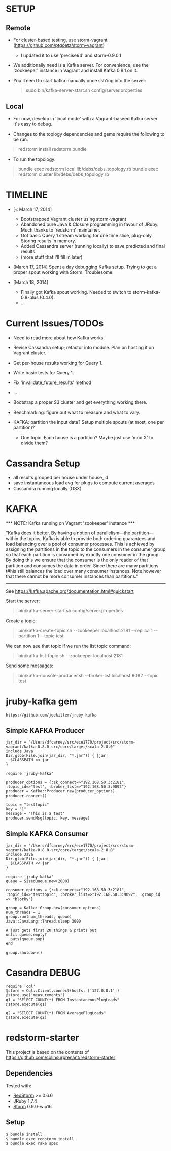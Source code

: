 # SETUP

## Remote

- For cluster-based testing, use storm-vagrant (https://github.com/ptgoetz/storm-vagrant)
  - I updated it to use 'precise64' and storm-0.9.0.1

- We additionally need is a Kafka server. For convenience, use the 'zookeeper' 
  instance in Vagrant and install Kafka 0.8.1 on it.

- You'll need to start kafka manually once ssh'ing into the server:
  > sudo bin/kafka-server-start.sh config/server.properties

## Local

- For now, develop in 'local mode' with a Vagrant-baseed Kafka server. It's easy to debug.

- Changes to the toplogy dependencies and gems require the following to be run:
 > redstorm install
 > redstorm bundle

- To run the topology:
 > bundle exec redstorm local lib/debs/debs_topology.rb
 > bundle exec redstorm cluster lib/debs/debs_topology.rb


# TIMELINE

- [< March 17, 2014]
  - Bootstrapped Vagrant cluster using storm-vagrant
  - Abandoned pure Java & Closure programming in favour of JRuby. Much thanks to 'redstorm' maintainer.
  - Got basic Query 1 stream working for one time slice, plug-only. Storing results in memory.
  - Added Cassandra server (running locally) to save predicted and final results.
  - (more stuff that I'll fill in later)

- [March 17, 2014] Spent a day debugging Kafka setup. Trying to get a proper spout working with Storm. Troublesome.

- [March 18, 2014]
  - Finally got Kafka spout working. Needed to switch to storm-kafka-0.8-plus (0.4.0).
  - ...

# Current Issues/TODOs

- Need to read more about how Kafka works.
- Revise Cassandra setup; refactor into module. Plan on hosting it on Vagrant cluster.
- Get per-house results working for Query 1.
- Write basic tests for Query 1.
- Fix 'invalidate_future_results' method
- ...


- Bootstrap a proper S3 cluster and get everything working there.
- Benchmarking: figure out what to measure and what to vary.

- KAFKA: partition the input data? Setup multiple spouts (at most, one per partition)?
  - One topic. Each house is a partition? Maybe just use 'mod X' to divide them?

# Cassandra Setup

- all results grouped per house under house_id
- save instantaneous load avg for plugs to compute current averages
- Cassandra running locally (OSX)

# KAFKA

*** NOTE: Kafka running on Vagrant 'zookeeper' instance ***

"Kafka does it better. By having a notion of parallelism—the partition—within the topics, Kafka is able to provide both ordering guarantees and load balancing over a pool of consumer processes. This is achieved by assigning the partitions in the topic to the consumers in the consumer group so that each partition is consumed by exactly one consumer in the group. By doing this we ensure that the consumer is the only reader of that partition and consumes the data in order. Since there are many partitions t#his still balances the load over many consumer instances. Note however that there cannot be more consumer instances than partitions."

---

See https://kafka.apache.org/documentation.html#quickstart

Start the server:
  > bin/kafka-server-start.sh config/server.properties

Create a topic:
  > bin/kafka-create-topic.sh --zookeeper localhost:2181 --replica 1 --partition 1 --topic test

We can now see that topic if we run the list topic command:
  > bin/kafka-list-topic.sh --zookeeper localhost:2181

Send some messages:
  > bin/kafka-console-producer.sh --broker-list localhost:9092 --topic test

# jruby-kafka gem

    https://github.com/joekiller/jruby-kafka

## Simple KAFKA Producer

    jar_dir = "/Users/dfcarney/src/ece1770/project/src/storm-vagrant/kafka-0.8.0-src/core/target/scala-2.8.0"
    include Java
    Dir.glob(File.join(jar_dir, "*.jar")) { |jar|
      $CLASSPATH << jar
    }

    require 'jruby-kafka'

    producer_options = {:zk_connect=>"192.168.50.3:2181", :topic_id=>"test", :broker_list=>"192.168.50.3:9092"} 
    producer = Kafka::Producer.new(producer_options)
    producer.connect()

    topic = "testtopic"
    key = "1"
    message = "This is a test"
    producer.sendMsg(topic, key, message)

## Simple KAFKA Consumer

    jar_dir = "/Users/dfcarney/src/ece1770/project/src/storm-vagrant/kafka-0.8.0-src/core/target/scala-2.8.0"
    include Java
    Dir.glob(File.join(jar_dir, "*.jar")) { |jar|
      $CLASSPATH << jar
    }

    require 'jruby-kafka'
    queue = SizedQueue.new(2000)

    consumer_options = {:zk_connect=>"192.168.50.3:2181", :topic_id=>"testtopic", :broker_list=>"192.168.50.3:9092", :group_id => "blorky"} 

    group = Kafka::Group.new(consumer_options)
    num_threads = 1
    group.run(num_threads, queue)
    Java::JavaLang::Thread.sleep 3000

    # just gets first 20 things & prints out
    until queue.empty?
      puts(queue.pop)
    end

    group.shutdown()

# Casandra DEBUG

    require 'cql'
    @store = Cql::Client.connect(hosts: ['127.0.0.1'])
    @store.use('measurements')
    q1 = "SElECT COUNT(*) FROM InstantaneousPlugLoads"
    @store.execute(q1)

    q2 = "SElECT COUNT(*) FROM AveragePlugLoads"
    @store.execute(q2)

# redstorm-starter

This project is based on the contents of https://github.com/colinsurprenant/redstorm-starter

## Dependencies

Tested with:
- [RedStorm](https://github.com/colinsurprenant/redstorm) >= 0.6.6
- JRuby 1.7.4
- [Storm](https://github.com/nathanmarz/storm/) 0.9.0-wip16.

## Setup

```sh
$ bundle install
$ bundle exec redstorm install
$ bundle exec rake spec
```
